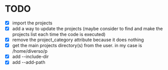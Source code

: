 # TODO
 - [x] import the projects
 - [x] add a way to update the projects (maybe consider to find and make the projects list each time the code is executed)
 - [x] remove the project_category attribute because it does nothing
 - [x] get the main projects directory(s) from the user. in my case is /home/diverso/p
 - [x] add --include-dir
 - [x] add --add-path
